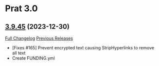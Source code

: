 # Prat 3.0

## [3.9.45](https://github.com/Legacy-of-Sylvanaar/prat-3-0/tree/3.9.45) (2023-12-30)
[Full Changelog](https://github.com/Legacy-of-Sylvanaar/prat-3-0/compare/3.9.44...3.9.45) [Previous Releases](https://github.com/Legacy-of-Sylvanaar/prat-3-0/releases)

- [Fixes #165] Prevent encrypted text causing StripHyperlinks to remove all text  
- Create FUNDING.yml  